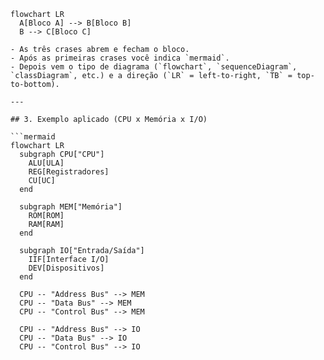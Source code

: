 ```mermaid
flowchart LR
  A[Bloco A] --> B[Bloco B]
  B --> C[Bloco C]

- As três crases abrem e fecham o bloco.
- Após as primeiras crases você indica `mermaid`.
- Depois vem o tipo de diagrama (`flowchart`, `sequenceDiagram`, `classDiagram`, etc.) e a direção (`LR` = left-to-right, `TB` = top-to-bottom).

---

## 3. Exemplo aplicado (CPU x Memória x I/O)

```mermaid
flowchart LR
  subgraph CPU["CPU"]
    ALU[ULA]
    REG[Registradores]
    CU[UC]
  end

  subgraph MEM["Memória"]
    ROM[ROM]
    RAM[RAM]
  end

  subgraph IO["Entrada/Saída"]
    IIF[Interface I/O]
    DEV[Dispositivos]
  end

  CPU -- "Address Bus" --> MEM
  CPU -- "Data Bus" --> MEM
  CPU -- "Control Bus" --> MEM

  CPU -- "Address Bus" --> IO
  CPU -- "Data Bus" --> IO
  CPU -- "Control Bus" --> IO
